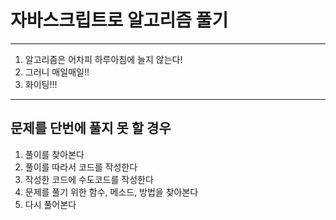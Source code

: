 
# 자바스크립트로 알고리즘 풀기

---

1. 알고리즘은 어차피 하루아침에 늘지 않는다!
2. 그러니 매일매일!!
3. 화이팅!!!

---
## 문제를 단번에 풀지 못 할 경우
1. 풀이를 찾아본다
2. 풀이를 따라서 코드를 작성한다
3. 작성한 코드에 수도코드를 작성한다
4. 문제를 풀기 위한 함수, 메소드, 방법을 찾아본다
5. 다시 풀어본다